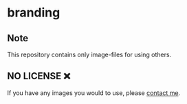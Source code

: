 # branding

## Note
This repository contains only image-files for using others.

## NO LICENSE ❌
If you have any images you would to use, please [contact me](https://github.com/verazza#contact-).

